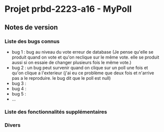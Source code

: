 # Projet prbd-2223-a16 - MyPoll

## Notes de version

### Liste des bugs connus

  * bug 1 : bug au niveau du vote erreur de database (Je pense qu'elle se produit quand on vote et qu'on reclique sur le même vote. elle se produit aussi si on essaie de changer plusieurs fois le même vote.)
  * bug 2 : un bug peut survenir quand on clique sur un poll une fois et qu'on clique a l'exterieur (j'ai eu ce problème que deux fois et n'arrive pas a le reproduire. le bug dit que le poll est null)
  * bug 3 : 
  * bug 4 : 
  * bug 5 : 
  * ...

### Liste des fonctionnalités supplémentaires

### Divers
